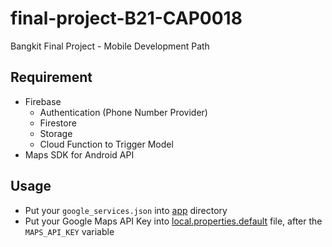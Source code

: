 # final-project-B21-CAP0018

Bangkit Final Project - Mobile Development Path

## Requirement

+ Firebase
  + Authentication (Phone Number Provider)
  + Firestore
  + Storage
  + Cloud Function to Trigger Model
+ Maps SDK for Android API

## Usage

+ Put your `google_services.json` into [app](https://github.com/syntialai/final-project-B21-CAP0018/tree/main/android-app/app) directory
+ Put your Google Maps API Key into [local.properties.default](https://github.com/syntialai/final-project-B21-CAP0018/blob/main/android-app/local.properties.default) file, after the `MAPS_API_KEY` variable
